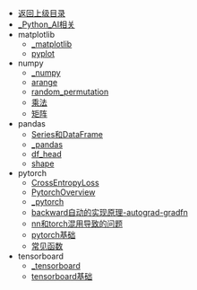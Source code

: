 - [返回上级目录](../_sidebar.md)
- [_Python_AI相关](_Python_AI相关.md)
- matplotlib
    - [_matplotlib](matplotlib/_matplotlib.md)
    - [pyplot](matplotlib/pyplot.md)
- numpy
    - [_numpy](numpy/_numpy.md)
    - [arange](numpy/arange.md)
    - [random_permutation](numpy/random_permutation.md)
    - [乘法](numpy/乘法.md)
    - [矩阵](numpy/矩阵.md)
- pandas
    - [Series和DataFrame](pandas/Series和DataFrame.md)
    - [_pandas](pandas/_pandas.md)
    - [df_head](pandas/df_head.md)
    - [shape](pandas/shape.md)
- pytorch
    - [CrossEntropyLoss](pytorch/CrossEntropyLoss.md)
    - [PytorchOverview](pytorch/PytorchOverview.md)
    - [_pytorch](pytorch/_pytorch.md)
    - [backward自动的实现原理-autograd-gradfn](pytorch/backward自动的实现原理-autograd-gradfn.md)
    - [nn和torch混用导致的问题](pytorch/nn和torch混用导致的问题.md)
    - [pytorch基础](pytorch/pytorch基础.md)
    - [常见函数](pytorch/常见函数.md)
- tensorboard
    - [_tensorboard](tensorboard/_tensorboard.md)
    - [tensorboard基础](tensorboard/tensorboard基础.md)